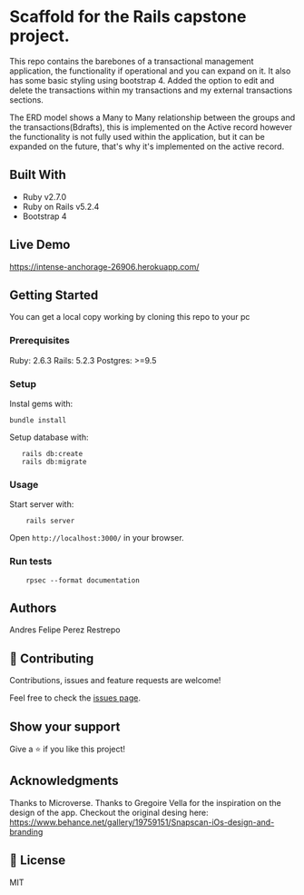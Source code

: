 # Scaffold for the Rails capstone project.

This repo contains the barebones of a transactional management application, the functionality if operational and you can expand on it. It also has some basic styling using bootstrap 4. Added the option to edit and delete the transactions within my transactions and my external transactions sections.

The ERD model shows a Many to Many relationship between the groups and the transactions(Bdrafts), this is implemented on the Active record however the functionality is not fully used within the application, but it can be expanded on the future, that's why it's implemented on the active record.

## Built With

- Ruby v2.7.0
- Ruby on Rails v5.2.4
- Bootstrap 4

## Live Demo

https://intense-anchorage-26906.herokuapp.com/

## Getting Started

You can get a local copy working by cloning this repo to your pc

### Prerequisites

Ruby: 2.6.3
Rails: 5.2.3
Postgres: >=9.5

### Setup

Instal gems with:

```
bundle install
```

Setup database with:

```
   rails db:create
   rails db:migrate
```



### Usage

Start server with:

```
    rails server
```

Open `http://localhost:3000/` in your browser.

### Run tests

```
    rpsec --format documentation
```


## Authors

Andres Felipe Perez Restrepo

## 🤝 Contributing

Contributions, issues and feature requests are welcome!

Feel free to check the [issues page](issues/).

## Show your support

Give a ⭐️ if you like this project!

## Acknowledgments

Thanks to Microverse.
Thanks to Gregoire Vella for the inspiration on the design of the app.
Checkout the original desing here: https://www.behance.net/gallery/19759151/Snapscan-iOs-design-and-branding

## 📝 License

MIT
